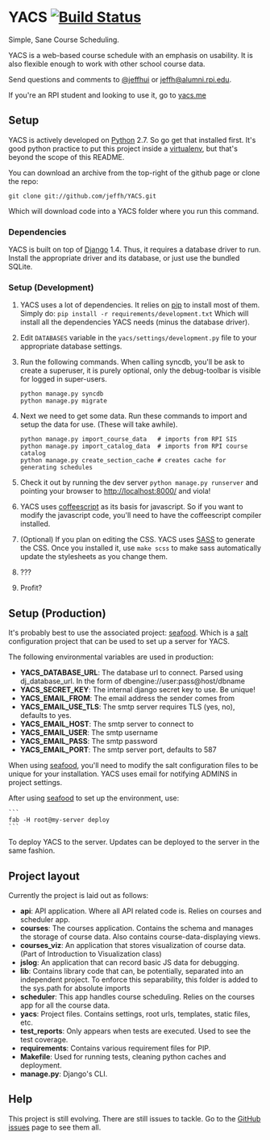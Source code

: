 # YACS [![Build Status](https://secure.travis-ci.org/jeffh/YACS.png?branch=master)](http://travis-ci.org/jeffh/YACS)
Simple, Sane Course Scheduling.

YACS is a web-based course schedule with an emphasis on usability.
It is also flexible enough to work with other school course data.

Send questions and comments to [@jeffhui][] or jeffh@alumni.rpi.edu.

If you're an RPI student and looking to use it, go to [yacs.me][yacsme]

[@jeffhui]: http://twitter.com/jeffhui "Twitter: @jeffhui"
[yacsme]: http://yacs.me/ "YACS - The usable online course scheduler"

## Setup
YACS is actively developed on [Python][] 2.7. So go get that installed first.
It's good python practice to put this project inside a [virtualenv][],
but that's beyond the scope of this README.

You can download an archive from the top-right of the github page or clone the repo:

    git clone git://github.com/jeffh/YACS.git

Which will download code into a YACS folder where you run this command.

[Python]: http://python.org/
[virtualenv]: http://www.virtualenv.org/en/latest/index.html

### Dependencies

YACS is built on top of [Django][] 1.4. Thus, it requires a database driver to run.
Install the appropriate driver and its database, or just use the bundled SQLite.

[Django]: https://www.djangoproject.com/ "Django Web Framework"

### Setup (Development)

1. YACS uses a lot of dependencies. It relies on [pip][] to install most of them. Simply do:
    `pip install -r requirements/development.txt`
   Which will install all the dependencies YACS needs (minus the database driver).


2. Edit `DATABASES` variable in the `yacs/settings/development.py` file to your
   appropriate database settings.

3. Run the following commands. When calling syncdb, you'll be ask to create a superuser,
   it is purely optional, only the debug-toolbar is visible for logged in super-users.

    ```
    python manage.py syncdb
    python manage.py migrate
    ```

4. Next we need to get some data. Run these commands to import and setup the data for use.
   (These will take awhile).

    ```
    python manage.py import_course_data   # imports from RPI SIS
    python manage.py import_catalog_data  # imports from RPI course catalog
    python manage.py create_section_cache # creates cache for generating schedules
    ```

5. Check it out by running the dev server `python manage.py runserver` and pointing your
   browser to [http://localhost:8000/][local] and viola!

6. YACS uses [coffeescript][] as its basis for javascript. So if you want to modify the
   javascript code, you'll need to have the coffeescript compiler installed.

7. (Optional) If you plan on editing the CSS. YACS uses [SASS][] to generate the CSS.
   Once you installed it, use `make scss` to make sass automatically update the
   stylesheets as you change them.

8. ???
9. Profit?

[coffeescript]: http://coffeescript.org/
[SASS]: http://sass-lang.com/
[pip]: http://www.pip-installer.org/en/latest/index.html
[local]: http://localhost:8000/

## Setup (Production)

It's probably best to use the associated project: [seafood][]. Which is a [salt][]
configuration project that can be used to set up a server for YACS.

The following environmental variables are used in production:

- **YACS_DATABASE_URL**: The database url to connect. Parsed using dj_database_url.
                         In the form of dbengine://user:pass@host/dbname
- **YACS_SECRET_KEY**: The internal django secret key to use. Be unique!
- **YACS_EMAIL_FROM**: The email address the sender comes from
- **YACS_EMAIL_USE_TLS**: The smtp server requires TLS (yes, no), defaults to yes.
- **YACS_EMAIL_HOST**: The smtp server to connect to
- **YACS_EMAIL_USER**: The smtp username
- **YACS_EMAIL_PASS**: The smtp password
- **YACS_EMAIL_PORT**: The smtp server port, defaults to 587

When using [seafood][], you'll need to modify the salt configuration files to be
unique for your installation. YACS uses email for notifying ADMINS in project settings.

After using [seafood][] to set up the environment, use:

    ```
    fab -H root@my-server deploy
    ```

To deploy YACS to the server. Updates can be deployed to the server in the same fashion.

[seafood]: https://github.com/jeffh/seafood
[salt]: http://saltstack.org

## Project layout
Currently the project is laid out as follows:

- **api**: API application. Where all  API related code is. Relies on courses and scheduler app.
- **courses**: The courses application. Contains the schema and manages the storage of course data. Also contains course-data-displaying views.
- **courses_viz**: An application that stores visualization of course data. (Part of Introduction to Visualization class)
- **jslog**: An application that can record basic JS data for debugging.
- **lib**: Contains library code that can, be potentially, separated into an independent project. To enforce this separability, this folder is added to the sys.path for absolute imports
- **scheduler**: This app handles course scheduling. Relies on the courses app for all the course data.
- **yacs**: Project files. Contains settings, root urls, templates, static files, etc.
- **test_reports**: Only appears when tests are executed. Used to see the test coverage.
- **requirements**: Contains various requirement files for PIP.
- **Makefile**: Used for running tests, cleaning python caches and deployment.
- **manage.py**: Django's CLI.

## Help
This project is still evolving. There are still issues to tackle. Go to the [GitHub issues][issues] page to see them all.

[issues]: https://github.com/jeffh/YACS/issues
